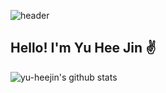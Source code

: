 ![header](https://capsule-render.vercel.app/api?type=waving&color=auto&height=300&section=header&text=Yu%20Hee%20Jin's%20Github&fontColor=FFFFFF)

## Hello! I'm Yu Hee Jin ✌️   

![yu-heejin's github stats](https://github-readme-stats.vercel.app/api?username=yu-heejin&show_icons=true)
